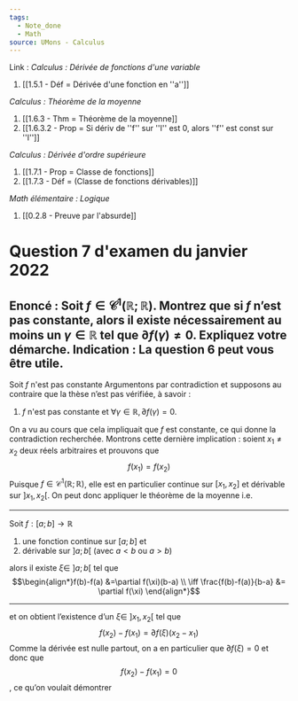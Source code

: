```yaml
---
tags:
  - Note_done
  - Math
source: UMons - Calculus
---
```


Link :
_Calculus : Dérivée de fonctions d'une variable_
1. [[1.5.1 - Déf = Dérivée d'une fonction en ''a'']]

_Calculus : Théorème de la moyenne_
1. [[1.6.3 - Thm = Théorème de la moyenne]]
2. [[1.6.3.2 - Prop = Si dériv de ''f'' sur ''I'' est 0, alors ''f'' est const sur ''I'']]

_Calculus : Dérivée d'ordre supérieure_
1. [[1.7.1 - Prop = Classe de fonctions]]
2. [[1.7.3 - Déf = (Classe de fonctions dérivables)]]

_Math élémentaire : Logique_
1. [[0.2.8 - Preuve par l'absurde]]

# Question 7 d'examen du janvier 2022
## Enoncé : Soit $f ∈ \mathscr{C}^1 (\mathbb{R};\mathbb{R})$. Montrez que si $f$ n’est pas constante, alors il existe nécessairement au moins un $γ ∈ \mathbb{R}$ tel que $∂ f(γ) \neq 0$. Expliquez votre démarche. Indication : La question 6 peut vous être utile.
Soit $f$ n'est pas constante
Argumentons par contradiction et supposons au contraire que la thèse n’est pas vérifiée, à savoir : 
1. $f$ n'est pas constante et $∀γ ∈ \mathbb{R}, ∂ f(γ) = 0$. 

On a vu au cours que cela impliquait que $f$ est constante, ce qui donne la contradiction recherchée. 
Montrons cette dernière implication : soient $x_1 \neq x_2$ deux réels arbitraires et prouvons que $$f(x_1) = f(x_2)$$ Puisque $f ∈ \mathscr{C}^1 (\mathbb{R};\mathbb{R})$, elle est en particulier continue sur $[x_1, x_2]$ et dérivable sur $]x_1, x_2[$. 
On peut donc appliquer le théorème de la moyenne i.e. 

---
Soit $f : [a;b] \to \mathbb{R}$ 
1. une fonction continue sur $[a;b]$ et 
2. dérivable sur $]a;b[$ (avec $a < b$ ou $a >b$)

alors il existe $\xi \in\ ]a;b[$ tel que $$\begin{align*}f(b)-f(a) &=\partial f(\xi)(b-a) \\ \iff \frac{f(b)-f(a)}{b-a} &= \partial f(\xi)  \end{align*}$$

---

et on obtient l’existence d’un $ξ ∈\ ]x_1, x_2[$ tel que $$f(x_2)-f(x_1)=\partial f(\xi)(x_2-x_1)$$Comme la dérivée est nulle partout, on a en particulier que $∂ f(ξ ) = 0$ et donc que $$f(x_2)− f(x_1) = 0$$, ce qu’on voulait démontrer

